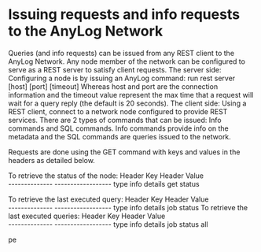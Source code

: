 # Issuing requests and info requests to the AnyLog Network

Queries (and info requests) can be issued from any REST client to the AnyLog Network. Any node member of the network can be configured to serve as a REST server to satisfy client requests. 
The server side:
Configuring a node is by issuing an AnyLog command: 
	run rest server [host] [port] [timeout]
Whereas host and port are the connection information and the timeout value represent the max time that a request will wait for a query reply (the default is 20 seconds).
The client side:
Using a REST client, connect to a network node configured to provide REST services. 
There are 2 types of commands that can be issued: Info commands and SQL commands. Info commands provide info on the metadata and the SQL commands are queries issued to the network.

Requests are done using the GET command with keys and values in the headers as detailed below.

To retrieve the status of the node:
Header Key             Header Value            
\--------------         ------------------
type                   info
details                get status

To retrieve the last executed query:
Header Key             Header Value            
\--------------         ------------------
type                   info
details                job status
To retrieve the last executed queries:
Header Key             Header Value            
\--------------         ------------------
type                   info
details                job status all

pe
